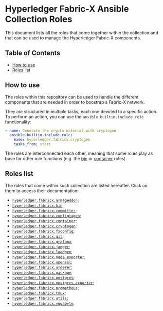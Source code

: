 # Hyperledger Fabric-X Ansible Collection Roles

This document lists all the roles that come together within the collection and that can be used to manage the Hyperledger Fabric-X components.

## Table of Contents <!-- omit in toc -->

- [How to use](#how-to-use)
- [Roles list](#roles-list)

## How to use

The roles within this repository can be used to handle the different components that are needed in order to boostrap a Fabric-X network.

They are structured in multiple tasks, each one devoted to a specific action. To perform an action, you can use the `ansible.builtin.include_role` functionality:

```yaml
- name: Generate the crypto material with cryptogen
  ansible.builtin.include_role:
    name: hyperledger.fabricx.cryptogen
    tasks_from: start
```

The roles are interconnected each other, meaning that some roles play as base for other role functions (e.g. the [bin](./bin) or [container](./container) roles).

## Roles list

The roles that come within such collection are listed hereafter. Click on them to access their documentation:

- [`hyperledger.fabricx.armageddon`](./armageddon);
- [`hyperledger.fabricx.bin`](./bin);
- [`hyperledger.fabricx.committer`](./committer);
- [`hyperledger.fabricx.configtxgen`](./configtxgen);
- [`hyperledger.fabricx.container`](./container);
- [`hyperledger.fabricx.cryptogen`](./cryptogen);
- [`hyperledger.fabricx.fxconfig`](./fxconfig);
- [`hyperledger.fabricx.git`](./git);
- [`hyperledger.fabricx.grafana`](./grafana);
- [`hyperledger.fabricx.jaeger`](./jaeger);
- [`hyperledger.fabricx.loadgen`](./loadgen);
- [`hyperledger.fabricx.node_exporter`](./node_exporter);
- [`hyperledger.fabricx.openssl`](./openssl);
- [`hyperledger.fabricx.orderer`](./orderer);
- [`hyperledger.fabricx.package`](./package);
- [`hyperledger.fabricx.postgres`](./postgres);
- [`hyperledger.fabricx.postgres_exporter`](./postgres_exporter);
- [`hyperledger.fabricx.prometheus`](./prometheus);
- [`hyperledger.fabricx.tmux`](./tmux);
- [`hyperledger.fabricx.utils`](./utils);
- [`hyperledger.fabricx.yugabyte`](./yugabyte).
